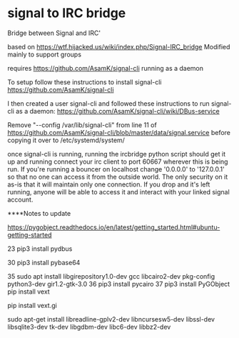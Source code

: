 # signal to IRC bridge
Bridge between Signal and IRC'

based on https://wtf.hijacked.us/wiki/index.php/Signal-IRC_bridge
Modified mainly to support groups

requires https://github.com/AsamK/signal-cli running as a daemon

To setup follow these instructions to install signal-cli
https://github.com/AsamK/signal-cli

I then created a user signal-cli and followed these instructions to run signal-cli as a daemon: https://github.com/AsamK/signal-cli/wiki/DBus-service

Remove "--config /var/lib/signal-cli" from line 11 of https://github.com/AsamK/signal-cli/blob/master/data/signal.service before copying it over to /etc/systemd/system/

once signal-cli is running, running the ircbridge python script should get it up and running
connect your irc client to port 60667 wherever this is being run. If you're running a bouncer on localhost change '0.0.0.0' to '127.0.0.1' so that no one can access it from the outside world. The only security on it as-is that it will maintain only one connection. If you drop and it's left running, anyone will be able to access it and interact with your linked signal account.







****Notes to update


https://pygobject.readthedocs.io/en/latest/getting_started.html#ubuntu-getting-started

   23  pip3 install pydbus

   30  pip3 install pybase64

   35  sudo apt install libgirepository1.0-dev gcc libcairo2-dev pkg-config python3-dev gir1.2-gtk-3.0
   36  pip3 install pycairo
   37  pip3 install PyGObject
   pip install vext

pip install vext.gi


sudo apt-get install libreadline-gplv2-dev libncursesw5-dev libssl-dev libsqlite3-dev tk-dev libgdbm-dev libc6-dev libbz2-dev

